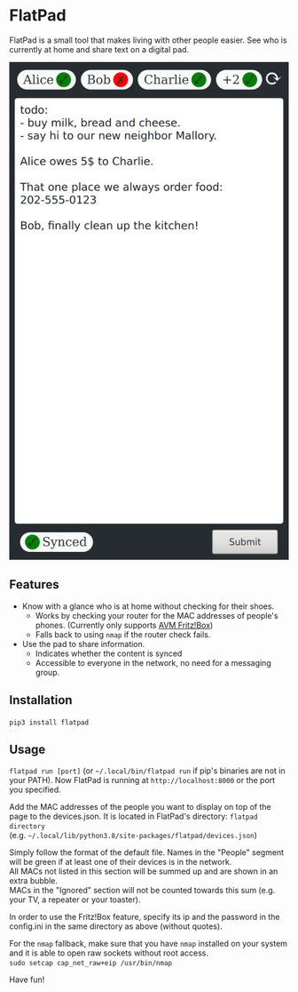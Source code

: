 # FlatPad

FlatPad is a small tool that makes living with other people easier. See who is currently at home and share text on a digital pad.

![](Screenshot.png)

## Features

* Know with a glance who is at home without checking for their shoes.
    * Works by checking your router for the MAC addresses of people's phones. (Currently only supports [AVM Fritz!Box](https://en.avm.de/products/fritzbox/))
    * Falls back to using `nmap` if the router check fails.
* Use the pad to share information.
    * Indicates whether the content is synced
    * Accessible to everyone in the network, no need for a messaging group.

## Installation

`pip3 install flatpad`

## Usage

`flatpad run [port]` (or `~/.local/bin/flatpad run` if pip's binaries are not in your PATH).
Now FlatPad is running at `http://localhost:8000` or the port you specified.

Add the MAC addresses of the people you want to display on top of the page to the devices.json. It is located in FlatPad's directory:
`flatpad directory`  
(e.g. `~/.local/lib/python3.8/site-packages/flatpad/devices.json`)

Simply follow the format of the default file. Names in the "People" segment will be green if at least one of their devices is in the network.  
All MACs not listed in this section will be summed up and are shown in an extra bubble.  
MACs in the "Ignored" section will not be counted towards this sum (e.g. your TV, a repeater or your toaster).  

In order to use the Fritz!Box feature, specify its ip and the password in the config.ini in the same directory as above (without quotes).

For the `nmap` fallback, make sure that you have `nmap` installed on your system and it is able to open raw sockets without root access.  
`sudo setcap cap_net_raw+eip /usr/bin/nmap`

Have fun!
